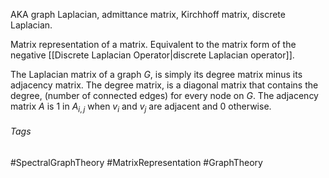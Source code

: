 AKA graph Laplacian, admittance matrix, Kirchhoff matrix, discrete Laplacian.

Matrix representation of a matrix. Equivalent to the matrix form of the negative [[Discrete Laplacian Operator|discrete Laplacian operator]].

The Laplacian matrix of a graph $G$, is simply its degree matrix minus its adjacency matrix.
The degree matrix, is a diagonal matrix that contains the degree, (number of connected edges) for every node on $G$.
The adjacency matrix $A$ is 1 in $A_{i, j}$ when $v_i$ and $v_j$ are adjacent and 0 otherwise.

###### Tags
#SpectralGraphTheory  #MatrixRepresentation #GraphTheory